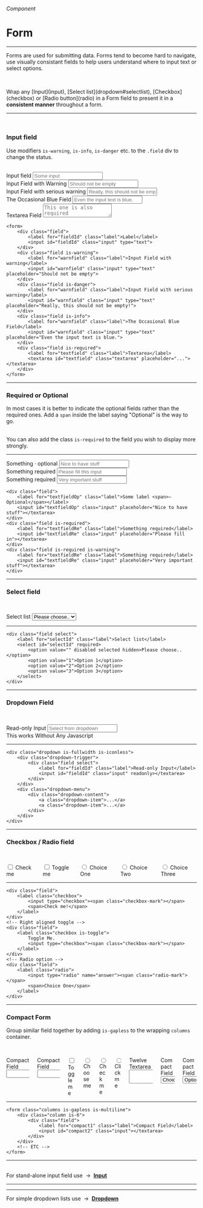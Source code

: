 <h6 class="is-uppercase is-dimmed has-text-weight-medium is-size-6 is-size-7-mobile">Component</h6>
<h1 class="title"><span class="is-size-2-mobile">Form</span></h1>
<hr class="is-visible is-size-3">
<p class="is-size-4 has-text-dark">
    <span class="has-text-weight-semibold">Forms</span> are used for submitting data. Forms tend to become hard to navigate, use visually consistant fields to help users understand where to input text or select options.
</p><br>
<p class="is-size-4 has-text-dark">Wrap any [Input](input), [Select list](dropdown#selectlist), [Checkbox](checkbox) or [Radio button](radio) in a Form field to present it in a <strong>consistent manner</strong> throughout a form.</p>
<hr class="is-visible is-size-3"><br>

<h3 class="title is-family-primary">Input field</h3>

Use modifiers `is-warning`, `is-info`, `is-danger` etc. to the `.field` div to change the status.

<br>

<form class="box is-raised has-background-white-bis is-large is-marginless is-radiusless-b" spellcheck="false" autocomplete="on" action="/action_page.php" method="get">
    <div class="field">
        <label for="email" class="label">Input field</label>
        <input id="email" name="email" class="input" type="text" placeholder="Some input">
    </div>
    <div class="field is-warning">
        <label for="warnfield" class="label">Input Field with Warning</label>
        <input id="warnfield" class="input" type="text" placeholder="Should not be empty">
    </div>
    <div class="field is-danger">
        <label for="dangerfield" class="label">Input Field with serious warning</label>
        <input id="dangerfield" class="input" type="text" placeholder="Really, this should not be empty!">
    </div>
    <div class="field is-info">
        <label for="infofield" class="label">The Occasional Blue Field</label>
        <input id="infofield" class="input" type="text" placeholder="Even the input text is blue.">
    </div>
    <div class="field is-required">
        <label for="textfield" class="label">Textarea Field</label>
        <textarea id="textfield" rows="2" class="textarea" placeholder="This one is also required"></textarea>
    </div>
</form>

    <form>
        <div class="field">
            <label for="fieldId" class="label">Label</label>
            <input id="fieldId" class="input" type="text">
        </div>
        <div class="field is-warning">
            <label for="warnfield" class="label">Input Field with warning</label>
            <input id="warnfield" class="input" type="text" placeholder="Should not be empty">
        </div>
        <div class="field is-danger">
            <label for="warnfield" class="label">Input Field with serious warning</label>
            <input id="warnfield" class="input" type="text" placeholder="Really, this should not be empty!">
        </div>
        <div class="field is-info">
            <label for="warnfield" class="label">The Occasional Blue Field</label>
            <input id="warnfield" class="input" type="text" placeholder="Even the input text is blue.">
        </div>
        <div class="field is-required">
            <label for="textfield" class="label">Textarea</label>
            <textarea id="textfield" class="textarea" placeholder="..."></textarea>
        </div>
    </form>
<hr class="is-visible is-size-1">
<h3 class="title is-family-primary">Required or Optional</h3>

In most cases it is better to indicate the optional fields rather than the required ones. Add a `span` inside the label saying "Optional" is the way to go.

<br>You can also add the class `is-required` to the field you wish to display more strongly.

<hr>

<div class="box is-raised has-background-white-bis is-medium is-marginless is-radiusless-b">
    <form class="columns">
        <div class="column is-4">
            <div class="field">
                <label for="textfieldOp" class="label">Something <span>· optional</span></label>
                <input id="textfieldOp" class="input" placeholder="Nice to have stuff"></textarea>
            </div>
        </div>
        <div class="column is-4">
            <div class="field is-required">
                <label for="textfieldRe" class="label">Something required</label>
                <input id="textfieldRe" class="input" placeholder="Please fill this input"></textarea>
            </div>
        </div>
        <div class="column is-4">
            <div class="field is-required is-warning">
                <label for="textfieldRe" class="label">Something required</label>
                <input id="textfieldRe" class="input" placeholder="Very important stuff"></textarea>
            </div>
        </div>
    </form>
</div>

    <div class="field">
        <label for="textfieldOp" class="label">Some label <span>– Optional</span></label>
        <input id="textfieldOp" class="input" placeholder="Nice to have stuff"></textarea>
    </div>
    <div class="field is-required">
        <label for="textfieldRe" class="label">Something required</label>
        <input id="textfieldRe" class="input" placeholder="Please fill in"></textarea>
    </div>
    <div class="field is-required is-warning">
        <label for="textfieldRe" class="label">Something required</label>
        <input id="textfieldRe" class="input" placeholder="Very important stuff"></textarea>
    </div>
<hr class="is-visible is-size-1">

<h3 class="title is-family-primary">Select field</h3>

<br><form class="box is-raised is-radiusless-b is-large is-marginless">
    <div class="field select is-warning">
        <label for="selectId" class="label">Select list</label>
        <select id="selectId" required>
            <option value="" disabled selected hidden>Please choose..</option>
            <option value="1">System</option>
            <option value="2">Select</option>
            <option value="3">List</option>
        </select>
    </div>
</form>
<hr class="is-marginless is-visible">

    <div class="field select">
        <label for="selectId" class="label">Select list</label>
        <select id="selectId" required>
            <option value="" disabled selected hidden>Please choose..</option>
            <option value="1">Option 1</option>
            <option value="2">Option 2</option>
            <option value="3">Option 3</option>
        </select>
    </div>
<hr class="is-visible is-size-1">

<h3 class="title is-family-primary">Dropdown Field</h3>

<br><form class="box is-raised is-large is-marginless is-radiusless-b">
    <div class="dropdown is-hoverable is-fullwidth is-iconless">
        <div class="dropdown-trigger">
            <div class="field select">
                <label for="dropFieldIn" class="label">Read-only Input</label>
                <input id="dropFieldIn" class="input" readonly placeholder="Select from dropdown"></textarea>
            </div>
        </div>
        <div class="dropdown-menu">
            <div class="dropdown-content">
                <a class="dropdown-item">This works</a>
                <a class="dropdown-item">Without</a>
                <a class="dropdown-item">Any</a>
                <a class="dropdown-item">Javascript</a>
            </div>
        </div>
    </div>
</form>
<hr class="is-visible is-marginless">

    <div class="dropdown is-fullwidth is-iconless">
        <div class="dropdown-trigger">
            <div class="field select">
                <label for="fieldId" class="label">Read-only Input</label>
                <input id="fieldId" class="input" readonly></textarea>
            </div>
        </div>
        <div class="dropdown-menu">
            <div class="dropdown-content">
                <a class="dropdown-item">...</a>
                <a class="dropdown-item">...</a>
            </div>
        </div>
    </div>
<hr class="is-visible is-size-1">

<h3 class="title is-family-primary">Checkbox / Radio field</h3>

<br><form class="box is-raised has-background-white-bis is-large is-marginless is-radiusless-b">
    <div class="columns is-multiline is-small">
        <div class="column is-6">
            <div class="field">
                <label class="checkbox">
                    <input type="checkbox"><span class="checkbox-mark"></span>
                    <span>Check me</span>
                </label>
            </div>
        </div>
        <div class="column is-6">
            <div class="field">
                <label class="checkbox is-toggle is-right">
                    <input type="checkbox"><span class="checkbox-mark"></span>
                    <span>Toggle me</span>
                </label>
            </div>
        </div>
        <div class="column is-one-third">
            <div class="field">
                <label class="radio">
                    <input type="radio" name="answer"><span class="radio-mark"></span>
                    <span>Choice One</span>
                </label>
            </div>
        </div>
        <div class="column is-one-third">
            <div class="field">
                <label class="radio">
                    <input type="radio" name="answer"><span class="radio-mark"></span>
                    <span>Choice Two</span>
                </label>
            </div>
        </div>
        <div class="column is-one-third">
            <div class="field">
                <label class="radio">
                    <input type="radio" name="answer"><span class="radio-mark"></span>
                    <span>Choice Three</span>
                </label>
            </div>
        </div>
    </div>
</form>
<hr class="is-marginless is-visible">

    <div class="field">
        <label class="checkbox">
            <input type="checkbox"><span class="checkbox-mark"></span>
            <span>Check me!</span>
        </label>
    </div>
    <!-- Right aligned toggle -->
    <div class="field">
        <label class="checkbox is-toggle">
            Toggle Me.
            <input type="checkbox"><span class="checkbox-mark"></span>
        </label>
    </div>
    <!-- Radio option -->
    <div class="field">
        <label class="radio">
            <input type="radio" name="answer"><span class="radio-mark"></span>
            <span>Choice One</span>
        </label>
    </div>
<hr class="is-visible is-size-1">

<h3 class="title is-family-primary">Compact Form</h3>

Group similar field together by adding `is-gapless` to the wrapping `columns` container.

<br><form class="box is-raised has-background-white-bis is-large is-marginless is-radiusless-b">
    <div class="columns is-gapless is-multiline">
        <div class="column is-3">
            <div class="field">
                <label for="compact1" class="label">Compact Field</label>
                <input id="compact2" class="input"></input>
            </div>
        </div>
        <div class="column is-9">
            <div class="field is-warning is-required has-radius-tr">
                <label for="compact1" class="label">Compact Field</label>
                <input id="compact2" class="input has-radius-tr"></input>
            </div>
        </div>
        <div class="column is-12">
            <div class="field">
                <label class="checkbox is-toggle is-right">
                    <input type="checkbox"><span class="checkbox-mark"></span>
                    <span>Toggle me</span>
                </label>
            </div>
        </div>
        <div class="column is-4">
            <div class="field">
                <label class="radio">
                    <input type="radio" name="compact-radio"><span class="radio-mark"></span>
                    <span>Choose me</span>
                </label>
            </div>
        </div>
        <div class="column is-4">
            <div class="field">
                <label class="radio">
                    <input type="radio" name="compact-radio"><span class="radio-mark"></span>
                    <span>Check me</span>
                </label>
            </div>
        </div>
        <div class="column is-4">
            <div class="field">
                <label class="radio">
                    <input type="radio" name="compact-radio"><span class="radio-mark"></span>
                    <span>Click me</span>
                </label>
            </div>
        </div>
        <div class="column is-12">
            <div class="field">
                <label for="compact1" class="label">Twelve Textarea</label>
                <textarea id="compact2" class="textarea" rows="2"></textarea>
            </div>
        </div>
        <div class="column is-6">
            <div class="field select has-radius-bl">
                <label for="compact1" class="label">Compact Field</label>
                <select id="compact1" class="has-radius-bl">
                    <option value="1">Choice 1</option>
                    <option value="2">Choice 2</option>
                    <option value="3">Choice 3</option>
                </select>
            </div>
        </div>
        <div class="column is-6">
            <div class="field select">
                <label for="compact1" class="label">Compact Field</label>
                <select id="compact1">
                    <option value="1">Option A</option>
                    <option value="2">Option B</option>
                    <option value="3">Option C</option>
                </select>
            </div>
        </div>
    </div>
</form>
<hr class="is-marginless is-visible">

    <form class="columns is-gapless is-multiline">
        <div class="column is-6">
            <div class="field">
                <label for="compact1" class="label">Compact Field</label>
                <input id="compact2" class="input"></textarea>
            </div>
        </div>
        <!-- ETC -->
    </form>
<hr>
<br>

<div class="message is-info is-block">
    For stand-alone input field use &nbsp;→&nbsp; <a href="#/input" class="is-underlined"><strong>Input</strong></a>
    <hr class="is-marginless">
    <hr class="is-marginless">
    For simple dropdown lists use &nbsp;→&nbsp; <a href="#/dropdown" class="is-underlined"><strong>Dropdown</strong></a>
</div>